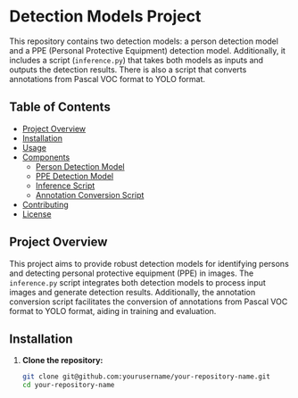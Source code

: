 # Detection Models Project

This repository contains two detection models: a person detection model and a PPE (Personal Protective Equipment) detection model. Additionally, it includes a script (`inference.py`) that takes both models as inputs and outputs the detection results. There is also a script that converts annotations from Pascal VOC format to YOLO format.

## Table of Contents

- [Project Overview](#project-overview)
- [Installation](#installation)
- [Usage](#usage)
- [Components](#components)
  - [Person Detection Model](#person-detection-model)
  - [PPE Detection Model](#ppe-detection-model)
  - [Inference Script](#inference-script)
  - [Annotation Conversion Script](#annotation-conversion-script)
- [Contributing](#contributing)
- [License](#license)

## Project Overview

This project aims to provide robust detection models for identifying persons and detecting personal protective equipment (PPE) in images. The `inference.py` script integrates both detection models to process input images and generate detection results. Additionally, the annotation conversion script facilitates the conversion of annotations from Pascal VOC format to YOLO format, aiding in training and evaluation.

## Installation

1. **Clone the repository:**

   ```sh
   git clone git@github.com:yourusername/your-repository-name.git
   cd your-repository-name
